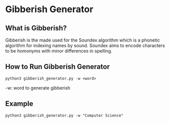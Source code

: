 # Gibberish Generator

## What is Gibberish?

Gibberish is the made used for the Soundex algorithm which is a phonetic algorithm for indexing names by sound. Soundex aims to encode characters to be homonyms with minor differences in spelling.

## How to Run Gibberish Generator

`python3 gibberish_generator.py -w <word>`

-w: word to generate gibberish

## Example

`python3 gibberish_generator.py -w "Computer Science"`